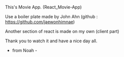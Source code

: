 This's Movie App. (React_Movie-App)

Use a boiler plate made by John Ahn (github : https://github.com/jaewonhimnae)

Another section of react is made on my own (client part)

Thank you to watch it and have a nice day all.

- from Noah -

